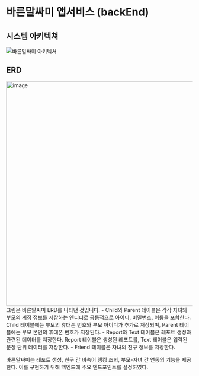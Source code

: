 # 바른말싸미 앱서비스 (backEnd)
## 시스템 아키텍쳐
![바른말싸미 아키텍처](https://github.com/user-attachments/assets/df64ade0-5d76-4cf1-be00-1e27c55f3884)
## ERD 
<img width="606" alt="image" src="https://github.com/user-attachments/assets/78573b27-f9bd-4c96-b30d-02be58a8ff89">
그림은 바른말싸미 ERD를 나타낸 것입니다.
- Child와 Parent 테이블은 각각 자녀와 부모의 계정 정보를 저장하는 엔티티로 공통적으로 아이디, 비밀번호, 이름을 포함한다. Child 테이블에는 부모의 휴대폰 번호와 부모 아이디가 추가로 저장되며, Parent 테이블에는 부모 본인의 휴대폰 번호가 저장된다.
- Report와 Text 테이블은 레포트 생성과 관련된 데이터를 저장한다. Report 테이블은 생성된 레포트를, Text 테이블은 입력된 문장 단위 데이터를 저장한다.
- Friend 테이블은 자녀의 친구 정보를 저장한다.

바른말싸미는 레포트 생성, 친구 간 비속어 랭킹 조회, 부모-자녀 간 연동의 기능을 제공한다. 이를 구현하기 위해 백엔드에 주요 엔드포인트를 설정하였다.
